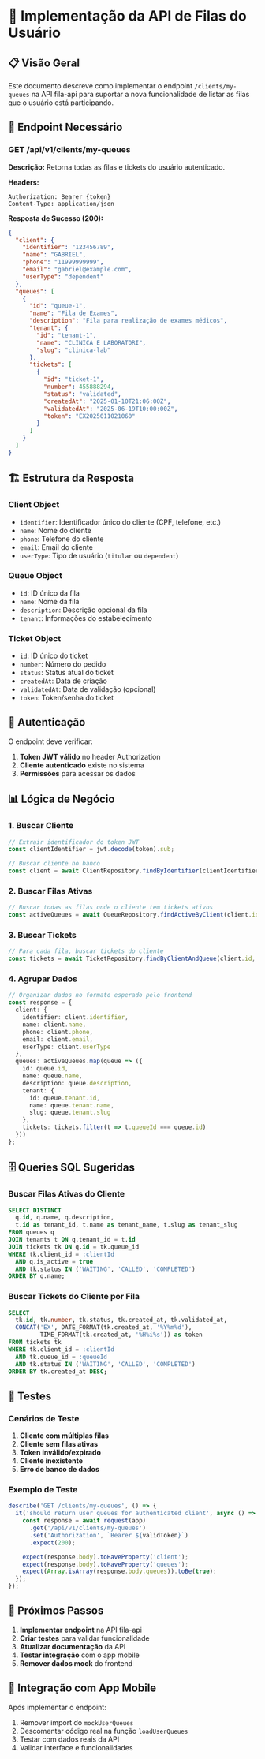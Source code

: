 # 🚀 Implementação da API de Filas do Usuário

## 📋 Visão Geral

Este documento descreve como implementar o endpoint `/clients/my-queues` na API fila-api para suportar a nova funcionalidade de listar as filas que o usuário está participando.

## 🔗 Endpoint Necessário

### **GET /api/v1/clients/my-queues**

**Descrição:** Retorna todas as filas e tickets do usuário autenticado.

**Headers:**
```
Authorization: Bearer {token}
Content-Type: application/json
```

**Resposta de Sucesso (200):**
```json
{
  "client": {
    "identifier": "123456789",
    "name": "GABRIEL",
    "phone": "11999999999",
    "email": "gabriel@example.com",
    "userType": "dependent"
  },
  "queues": [
    {
      "id": "queue-1",
      "name": "Fila de Exames",
      "description": "Fila para realização de exames médicos",
      "tenant": {
        "id": "tenant-1",
        "name": "CLINICA E LABORATORI",
        "slug": "clinica-lab"
      },
      "tickets": [
        {
          "id": "ticket-1",
          "number": 455888294,
          "status": "validated",
          "createdAt": "2025-01-10T21:06:00Z",
          "validatedAt": "2025-06-19T10:00:00Z",
          "token": "EX2025011021060"
        }
      ]
    }
  ]
}
```

## 🏗️ Estrutura da Resposta

### **Client Object**
- `identifier`: Identificador único do cliente (CPF, telefone, etc.)
- `name`: Nome do cliente
- `phone`: Telefone do cliente
- `email`: Email do cliente
- `userType`: Tipo de usuário (`titular` ou `dependent`)

### **Queue Object**
- `id`: ID único da fila
- `name`: Nome da fila
- `description`: Descrição opcional da fila
- `tenant`: Informações do estabelecimento

### **Ticket Object**
- `id`: ID único do ticket
- `number`: Número do pedido
- `status`: Status atual do ticket
- `createdAt`: Data de criação
- `validatedAt`: Data de validação (opcional)
- `token`: Token/senha do ticket

## 🔐 Autenticação

O endpoint deve verificar:
1. **Token JWT válido** no header Authorization
2. **Cliente autenticado** existe no sistema
3. **Permissões** para acessar os dados

## 📊 Lógica de Negócio

### **1. Buscar Cliente**
```typescript
// Extrair identificador do token JWT
const clientIdentifier = jwt.decode(token).sub;

// Buscar cliente no banco
const client = await ClientRepository.findByIdentifier(clientIdentifier);
```

### **2. Buscar Filas Ativas**
```typescript
// Buscar todas as filas onde o cliente tem tickets ativos
const activeQueues = await QueueRepository.findActiveByClient(client.id);
```

### **3. Buscar Tickets**
```typescript
// Para cada fila, buscar tickets do cliente
const tickets = await TicketRepository.findByClientAndQueue(client.id, queue.id);
```

### **4. Agrupar Dados**
```typescript
// Organizar dados no formato esperado pelo frontend
const response = {
  client: {
    identifier: client.identifier,
    name: client.name,
    phone: client.phone,
    email: client.email,
    userType: client.userType
  },
  queues: activeQueues.map(queue => ({
    id: queue.id,
    name: queue.name,
    description: queue.description,
    tenant: {
      id: queue.tenant.id,
      name: queue.tenant.name,
      slug: queue.tenant.slug
    },
    tickets: tickets.filter(t => t.queueId === queue.id)
  }))
};
```

## 🗄️ Queries SQL Sugeridas

### **Buscar Filas Ativas do Cliente**
```sql
SELECT DISTINCT 
  q.id, q.name, q.description,
  t.id as tenant_id, t.name as tenant_name, t.slug as tenant_slug
FROM queues q
JOIN tenants t ON q.tenant_id = t.id
JOIN tickets tk ON q.id = tk.queue_id
WHERE tk.client_id = :clientId
  AND q.is_active = true
  AND tk.status IN ('WAITING', 'CALLED', 'COMPLETED')
ORDER BY q.name;
```

### **Buscar Tickets do Cliente por Fila**
```sql
SELECT 
  tk.id, tk.number, tk.status, tk.created_at, tk.validated_at,
  CONCAT('EX', DATE_FORMAT(tk.created_at, '%Y%m%d'), 
         TIME_FORMAT(tk.created_at, '%H%i%s')) as token
FROM tickets tk
WHERE tk.client_id = :clientId
  AND tk.queue_id = :queueId
  AND tk.status IN ('WAITING', 'CALLED', 'COMPLETED')
ORDER BY tk.created_at DESC;
```

## 🧪 Testes

### **Cenários de Teste**
1. **Cliente com múltiplas filas**
2. **Cliente sem filas ativas**
3. **Token inválido/expirado**
4. **Cliente inexistente**
5. **Erro de banco de dados**

### **Exemplo de Teste**
```typescript
describe('GET /clients/my-queues', () => {
  it('should return user queues for authenticated client', async () => {
    const response = await request(app)
      .get('/api/v1/clients/my-queues')
      .set('Authorization', `Bearer ${validToken}`)
      .expect(200);

    expect(response.body).toHaveProperty('client');
    expect(response.body).toHaveProperty('queues');
    expect(Array.isArray(response.body.queues)).toBe(true);
  });
});
```

## 🚀 Próximos Passos

1. **Implementar endpoint** na API fila-api
2. **Criar testes** para validar funcionalidade
3. **Atualizar documentação** da API
4. **Testar integração** com o app mobile
5. **Remover dados mock** do frontend

## 📱 Integração com App Mobile

Após implementar o endpoint:
1. Remover import do `mockUserQueues`
2. Descomentar código real na função `loadUserQueues`
3. Testar com dados reais da API
4. Validar interface e funcionalidades
